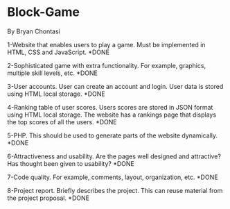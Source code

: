 # Block-Game
By Bryan Chontasi


1-Website that enables users to play a game. Must be
implemented in HTML, CSS and JavaScript.
*DONE


2-Sophisticated game with extra functionality. For
example, graphics, multiple skill levels, etc.
*DONE


3-User accounts. User can create an account and login.
User data is stored using HTML local storage.
*DONE



4-Ranking table of user scores. Users scores are
stored in JSON format using HTML local storage. The
website has a rankings page that displays the top
scores of all the users.
*DONE



5-PHP. This should be used to generate parts of the
website dynamically.
*DONE

6-Attractiveness and usability. Are the pages well
designed and attractive? Has thought been given to
usability?
*DONE

7-Code quality. For example, comments, layout,
organization, etc.
*DONE

8-Project report. Briefly describes the project. This can
reuse material from the project proposal.
*DONE
